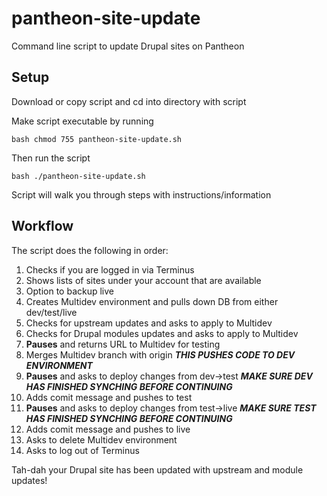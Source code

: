 # pantheon-site-update
Command line script to update Drupal sites on Pantheon

## Setup
Download or copy script and cd into directory with script

Make script executable by running 

``bash
chmod 755 pantheon-site-update.sh
``

Then run the script

``bash
./pantheon-site-update.sh
``

Script will walk you through steps with instructions/information


## Workflow
The script does the following in order:
1. Checks if you are logged in via Terminus
1. Shows lists of sites under your account that are available
1. Option to backup live
1. Creates Multidev environment and pulls down DB from either dev/test/live
1. Checks for upstream updates and asks to apply to Multidev
1. Checks for Drupal modules updates and asks to apply to Multidev
1. **Pauses** and returns URL to Multidev for testing
1. Merges Multidev branch with origin **_THIS PUSHES CODE TO DEV ENVIRONMENT_**
1. **Pauses** and asks to deploy changes from dev->test **_MAKE SURE DEV HAS FINISHED SYNCHING BEFORE CONTINUING_**
1. Adds comit message and pushes to test
1. **Pauses** and asks to deploy changes from test->live **_MAKE SURE TEST HAS FINISHED SYNCHING BEFORE CONTINUING_**
1. Adds comit message and pushes to live
1. Asks to delete Multidev environment
1. Asks to log out of Terminus


Tah-dah your Drupal site has been updated with upstream and module updates!

